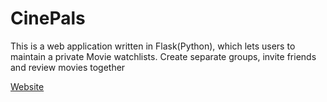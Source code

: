 # CinePals
This is a web application written in Flask(Python),
which lets users to maintain a private Movie watchlists. 
Create separate groups, invite friends and review movies together

[Website](https://cine-pals.herokuapp.com)
